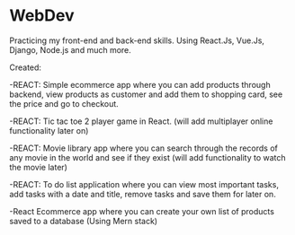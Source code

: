 # WebDev
Practicing my front-end and back-end skills. Using React.Js, Vue.Js, Django, Node.js and much more.

Created:

-REACT: Simple ecommerce app where you can add products through backend, view products as customer and add them to shopping card, see the price and go to checkout.

-REACT: Tic tac toe 2 player game in React. (will add multiplayer online functionality later on)

-REACT: Movie library app where you can search through the records of any movie in the world and see if they exist (will add functionality to watch the movie later)

-REACT: To do list application where you can view most important tasks, add tasks with a date and title, remove tasks and save them for later on.

-React Ecommerce app where you can create your own list of products saved to a database (Using Mern stack)


